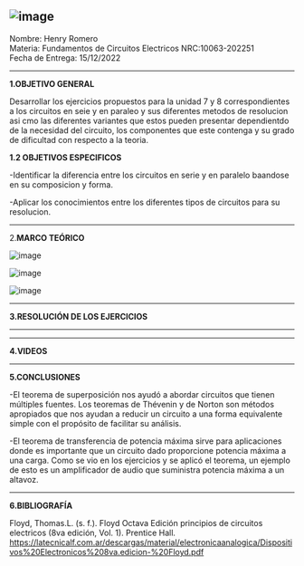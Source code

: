 ![image](https://user-images.githubusercontent.com/116819100/202600463-84a8f18b-6274-4eb5-abe0-1334f3dc985c.png)
----------------------------------------------------------------------------------------------------------------------------------------
Nombre: Henry Romero        
Materia: Fundamentos de Circuitos Electricos NRC:10063-202251  
Fecha de Entrega: 15/12/2022

-------------------------------------------------------------------------------------------------------------------------------------

**1.OBJETIVO GENERAL**

Desarrollar los ejercicios propuestos para la unidad 7 y 8 correspondientes a los circuitos en seie y en paraleo y sus diferentes metodos de resolucion asi cmo las diferentes variantes que estos pueden presentar dependientdo de la necesidad del circuito, los componentes que este contenga y su grado de dificultad con respecto a la teoria.


**1.2 OBJETIVOS ESPECIFICOS**

-Identificar la diferencia entre los circuitos en serie y en paralelo baandose en su composicion y forma.

-Aplicar los conocimientos entre los diferentes tipos de circuitos para su resolucion.

-----------------------------------------------------------------------------------------------------------------------------

2.**MARCO TEÓRICO**



![image](https://user-images.githubusercontent.com/116819100/207766193-8ee1610a-72c4-4b77-a4a8-5fe86ddb7e85.png)



![image](https://user-images.githubusercontent.com/116819100/207766141-baba33d3-b9d2-42b0-b425-4a09deb52a8c.png)



![image](https://user-images.githubusercontent.com/116819100/207766164-4cdf609f-4bd1-489a-aa0f-44160d6faa9a.png)


























----------------------------------------------------

**3.RESOLUCIÓN DE LOS EJERCICIOS**

-------------------------------------------------------------------------















































--------------------------------------------------------------------------------------------------------

**4.VIDEOS**

------------------------------------------------------------------------------------------------------
**5.CONCLUSIONES**


-El teorema de superposición nos ayudó a abordar circuitos que tienen múltiples fuentes. Los teoremas de Thévenin y de Norton son métodos apropiados que nos ayudan a reducir un circuito a una forma equivalente simple con el propósito de facilitar su análisis.

-El teorema de transferencia de potencia máxima sirve para aplicaciones donde es importante que un circuito dado proporcione potencia máxima a una carga. Como se vio en los ejercicios y se aplicó el teorema, un ejemplo de esto es un amplificador de audio que suministra potencia máxima a un altavoz.

--------------------------------------------------------------------------------------------------------
**6.BIBLIOGRAFÍA**

Floyd, Thomas.L. (s. f.). Floyd Octava Edición principios de circuitos electricos (8va edición, Vol. 1). Prentice Hall. https://latecnicalf.com.ar/descargas/material/electronicaanalogica/Dispositivos%20Electronicos%208va.edicion-%20Floyd.pdf








































